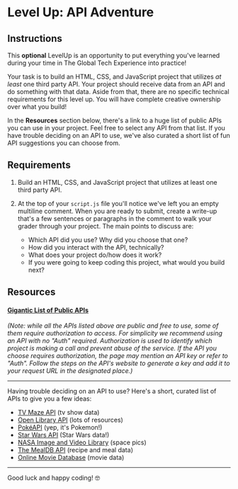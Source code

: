 # Level Up: API Adventure

## Instructions
This **optional** LevelUp is an opportunity to put everything you've learned during your time in The Global Tech Experience into practice!

Your task is to build an HTML, CSS, and JavaScript project that utilizes _at least_ one third party API. Your project should receive data from an API and do something with that data. Aside from that, there are no specific technical requirements for this level up. You will have complete creative ownership over what you build!

In the **Resources** section below, there's a link to a huge list of public APIs you can use in your project. Feel free to select any API from that list. If you have trouble deciding on an API to use, we've also curated a short list of fun API suggestions you can choose from.

## Requirements
1. Build an HTML, CSS, and JavaScript project that utilizes at least one third party API. 

2. At the top of your `script.js` file you'll notice we've left you an empty multiline comment. When you are ready to submit, create a write-up that's a few sentences or paragraphs in the comment to walk your grader through your project. The main points to discuss are:

	- Which API did you use? Why did you choose that one?
	- How did you interact with the API, technically?
	- What does your project do/how does it work?
	- If you were going to keep coding this project, what would you build next?

## Resources

#### [Gigantic List of Public APIs](https://github.com/public-apis/public-apis)
_(Note: while all the APIs listed above are public and free to use, some of them require authorization to access. For simplicity we recommend using an API with no "Auth" required. Authorization is used to identify which project is making a call and prevent abuse of the service. If the API you choose requires authorization, the page may mention an API key or refer to "Auth". Follow the steps on the API's website to generate a key and add it to your request URL in the designated place.)_
<hr>
Having trouble deciding on an API to use? Here's a short, curated list of APIs to give you a few ideas:

- [TV Maze API](https://www.tvmaze.com/api) (tv show data)
- [Open Library API](https://openlibrary.org/developers/api) (lots of resources)
- [PokéAPI](https://pokeapi.co/) (yep, it's Pokemon!)
- [Star Wars API](https://swapi.dev/) (Star Wars data!)
- [NASA Image and Video Library](https://images.nasa.gov/docs/images.nasa.gov_api_docs.pdf) (space pics)
- [The MealDB API](https://www.themealdb.com/api.php) (recipe and meal data)
- [Online Movie Database](https://www.omdbapi.com/) (movie data)
<hr>

Good luck and happy coding! 🤓